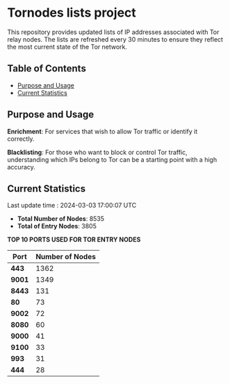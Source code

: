 # Tornodes lists project

This repository provides updated lists of IP addresses associated with Tor relay nodes. The lists are refreshed every 30 minutes to ensure they reflect the most current state of the Tor network.

## Table of Contents

- [Purpose and Usage](#purpose-and-usage)
- [Current Statistics](#current-statistics)


## Purpose and Usage

**Enrichment**: For services that wish to allow Tor traffic or identify it correctly.

**Blacklisting**: For those who want to block or control Tor traffic, understanding which IPs belong to Tor can be a starting point with a high accuracy.

## Current Statistics

Last update time : 2024-03-03 17:00:07 UTC

- **Total Number of Nodes**: 8535
- **Total of Entry Nodes**: 3805

**TOP 10 PORTS USED FOR TOR ENTRY NODES**

| **Port** | **Number of Nodes** |
|------|-----------------|
| **443**   | 1362  |
| **9001**   | 1349  |
| **8443**   | 131  |
| **80**   | 73  |
| **9002**   | 72  |
| **8080**   | 60  |
| **9000**   | 41  |
| **9100**   | 33  |
| **993**   | 31  |
| **444**   | 28  |

